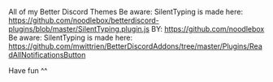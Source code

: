 All of my Better Discord Themes
Be aware: SilentTyping is made here: https://github.com/noodlebox/betterdiscord-plugins/blob/master/SilentTyping.plugin.js BY: https://github.com/noodlebox
Be aware: SilentTyping is made here: https://github.com/mwittrien/BetterDiscordAddons/tree/master/Plugins/ReadAllNotificationsButton


Have fun ^^